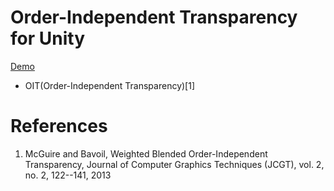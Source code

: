 Order-Independent Transparency for Unity
==========
[Demo](http://nobnak.github.io/SceneSamples/SimpleBlendedOIT/SimpleBlendedOIT.html)

* OIT(Order-Independent Transparency)[1]

# References
 1. McGuire and Bavoil, Weighted Blended Order-Independent Transparency, Journal of Computer Graphics Techniques (JCGT), vol. 2, no. 2, 122--141, 2013 
